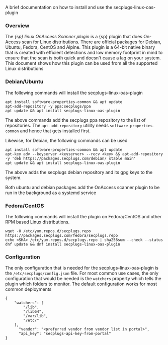 
A brief documentation on how to install and use the secplugs-linux-oas-plugin

### Overview

The _{sp} linux OnAccess Scanner plugin_ is a {sp} plugin that does On-Access scan
for Linux distributions. There are official packages for Debian, Ubuntu, Fedora,
CentOS and Alpine. This plugin is a 64-bit native binary that is created with
efficient detections and low memory footprint in mind to ensure that the scan is both quick and doesn't cause a lag on your system. This document shows how this
plugin can be used from all the supported Linux distributions

### Debian/Ubuntu

The following commands will install the secplugs-linux-oas-plugin

```console
apt install software-properties-common && apt update
apt-add-repository -y ppa:secplugs/ppa
apt update && apt install secplugs-linux-oas-plugin
```

The above commands add the secplugs ppa repository to the list of repositories. The `apt-add-repository` utility needs `software-properties-common` and hence that gets installed first.

Likewise, for Debian, the following commands can be used

```console
apt install software-properties-common && apt update
apt-key adv --keyserver <keyserver> --recv <key> && apt-add-repository -y 'deb https://packages.secplugs.com/debian/ stable main'
apt update && apt install secplugs-linux-oas-plugin
```

The above adds the secplugs debian repository and its gpg keys to the system.

Both ubuntu and debian packages add the OnAccess scanner plugin to be run in the
background as a systemd service

### Fedora/CentOS

The following commands will install the plugin on Fedora/CentOS and other RPM based Linux distributions.

```console
wget -O /etc/yum.repos.d/secplugs.repo https://packages.secplugs.com/fedora/secplugs.repo
echo <SHA> /etc/yum.repos.d/secplugs.repo | sha256sum --check --status
dnf update && dnf install secplugs-linux-oas-plugin
```


### Configuration

The only configuration that is needed for the secplugs-linux-oas-plugin is the
`/etc/secplugs/config.json` file. For most common use cases, the only configuration that would be needed is the `watchers` property which tells the plugin which folders to monitor. The default configuration works for most common deployments

```console
{
    "watchers": [
        "/lib",
        "/lib64",
        "/var/lib",
        "/etc/"
    ],
      "vendor": "<preferred vendor from vendor list in portal>",
      "api_key": "secplugs-api-key-from-portal"
}
```
